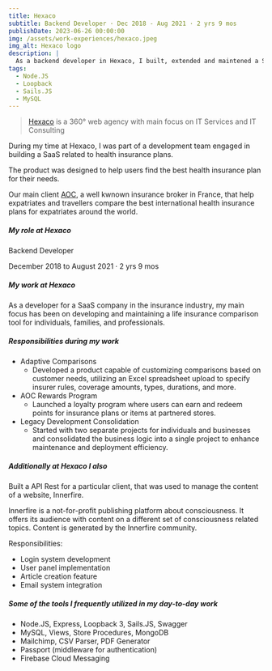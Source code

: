 ```yaml
---
title: Hexaco
subtitle: Backend Developer · Dec 2018 - Aug 2021 · 2 yrs 9 mos
publishDate: 2023-06-26 00:00:00
img: /assets/work-experiences/hexaco.jpeg
img_alt: Hexaco logo 
description: |
  As a backend developer in Hexaco, I built, extended and maintened a SaaS related to health insurance plans.
tags:
  - Node.JS
  - Loopback
  - Sails.JS
  - MySQL
---
```


> [Hexaco](https://www.linkedin.com/company/hexaco/about/) is a 360° web agency with main focus on IT Services and IT Consulting

During my time at Hexaco, I was part of a development team engaged in building a SaaS related to health insurance plans. 

The product was designed to help users find the best health insurance plan for their needs. 

Our main client [AOC](https://www.aoc-insurancebroker.com/), a well kwnown insurance broker in France, that help expatriates and travellers compare the best international health insurance plans for expatriates around the world.

##### My role at Hexaco
Backend Developer

December 2018 to August 2021 · 2 yrs 9 mos

##### My work at Hexaco
As a developer for a SaaS company in the insurance industry, my main focus has been on developing and maintaining a life insurance comparison tool for individuals, families, and professionals. 

##### Responsibilities during my work
- Adaptive Comparisons
    - Developed a product capable of customizing comparisons based on customer needs, utilizing an Excel spreadsheet upload to specify insurer rules, coverage amounts, types, durations, and more.
- AOC Rewards Program
    - Launched a loyalty program where users can earn and redeem points for insurance plans or items at partnered stores.
- Legacy Development Consolidation
    - Started with two separate projects for individuals and businesses and consolidated the business logic into a single project to enhance maintenance and deployment efficiency.

##### Additionally at Hexaco I also
Built a API Rest for a particular client, that was used to manage the content of a website, Innerfire.

Innerfire is a not-for-profit publishing platform about consciousness. It offers its audience with
content on a different set of consciousness related topics. Content is generated by the Innerfire
community.

Responsibilities:
- Login system development
- User panel implementation
- Article creation feature
- Email system integration

##### Some of the tools I frequently utilized in my day-to-day work
- Node.JS, Express, Loopback 3, Sails.JS, Swagger
- MySQL, Views, Store Procedures, MongoDB
- Mailchimp, CSV Parser, PDF Generator
- Passport (middleware for authentication) 
- Firebase Cloud Messaging
